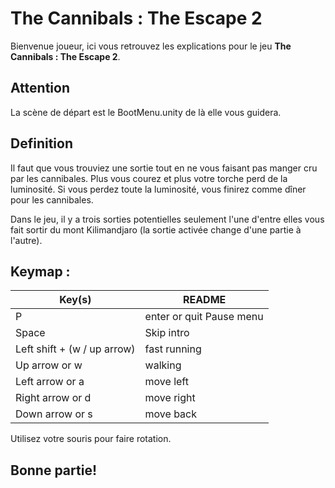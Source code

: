 # The Cannibals : The Escape 2


Bienvenue joueur,
ici vous retrouvez les explications pour le jeu **The Cannibals : The Escape 2**.

## Attention
La scène de départ est le BootMenu.unity de là elle vous guidera. 

## Definition

Il faut que vous trouviez une sortie tout en ne vous faisant pas manger cru par les cannibales.
Plus vous courez et plus votre torche perd de la luminosité. 
Si vous perdez toute la luminosité, vous finirez comme dîner pour les cannibales.


Dans le jeu, il y a trois sorties potentielles seulement l'une d'entre elles vous fait sortir du mont Kilimandjaro (la sortie activée change d'une partie à l'autre).

## Keymap :

| Key(s) | README |
| ------ | ------ |
| P | enter or quit Pause menu |
| Space | Skip intro |
| Left shift + (w / up arrow) | fast running |
| Up arrow or w | walking |
| Left arrow or a | move left |
| Right arrow or d | move right |
| Down arrow or s | move back |

Utilisez votre souris pour faire rotation.

## Bonne partie!
